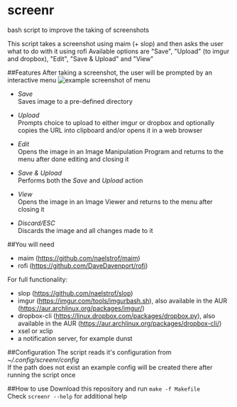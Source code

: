 # screenr
bash script to improve the taking of screenshots

This script takes a screenshot using maim (+ slop) and then asks the user what to do with it using rofi 
Available options are "Save", "Upload" (to imgur and dropbox), "Edit", "Save & Upload" and "View"


##Features
After taking a screenshot, the user will be prompted by an interactive menu
![example screenshot of menu](http://i.imgur.com/fotWDgd.jpg)
* *Save*  
Saves image to a pre-defined directory

* *Upload*  
Prompts choice to upload to either imgur or dropbox and optionally copies the URL into clipboard and/or opens it in a web browser

* *Edit*  
Opens the image in an Image Manipulation Program and returns to the menu after done editing and closing it

* *Save & Upload*  
Performs both the *Save* and *Upload* action

* *View*  
Opens the image in an Image Viewer and returns to the menu after closing it

* *Discard/ESC*  
Discards the image and all changes made to it


##You will need
* maim (https://github.com/naelstrof/maim)
* rofi (https://github.com/DaveDavenport/rofi)

For full functionality:
* slop (https://github.com/naelstrof/slop)
* imgur (https://imgur.com/tools/imgurbash.sh), also available in the AUR (https://aur.archlinux.org/packages/imgur/)
* dropbox-cli (https://linux.dropbox.com/packages/dropbox.py), also available in the AUR (https://aur.archlinux.org/packages/dropbox-cli/)
* xsel or xclip
* a notification server, for example dunst


##Configuration
The script reads it's configuration from _~/.config/screenr/config_  
If the path does not exist an example config will be created there after running the script once 


##How to use
Download this repository and run ```make -f Makefile```  
Check ```screenr --help``` for additional help
